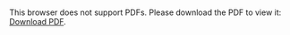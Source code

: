 <object data="christ-in-song/CIS1908pdfs/705.pdf" type="application/pdf" width="100%" height="1024px">
    <embed src="christ-in-song/CIS1908pdfs/705.pdf">
        <p>This browser does not support PDFs. Please download the PDF to view it: <a href="christ-in-song/CIS1908pdfs/705.pdf">Download PDF</a>.</p>
    </embed>
</object>
